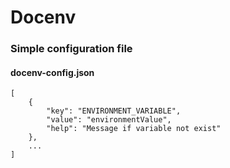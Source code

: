 # Docenv

### Simple configuration file


#### docenv-config.json

```
[
    {
        "key": "ENVIRONMENT_VARIABLE",
        "value": "environmentValue",
        "help": "Message if variable not exist"
    },
    ...
]
```
